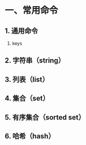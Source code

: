# 一、常用命令
## 1. 通用命令
1. keys

## 2. 字符串（string）

## 3. 列表（list）

## 4. 集合（set）

## 5. 有序集合（sorted set）

## 6. 哈希（hash）
